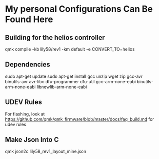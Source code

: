 # My personal Configurations Can Be Found Here

## Building for the helios controller
qmk compile -kb lily58/rev1 -km default -e CONVERT_TO=helios
## Dependencies
sudo apt-get update
sudo apt-get install gcc unzip wget zip gcc-avr binutils-avr avr-libc dfu-programmer dfu-util gcc-arm-none-eabi binutils-arm-none-eabi libnewlib-arm-none-eabi
## UDEV Rules
For flashing, look at https://github.com/qmk/qmk_firmware/blob/master/docs/faq_build.md for udev rules
## Make Json Into C
qmk json2c lily58_rev1_layout_mine.json  
